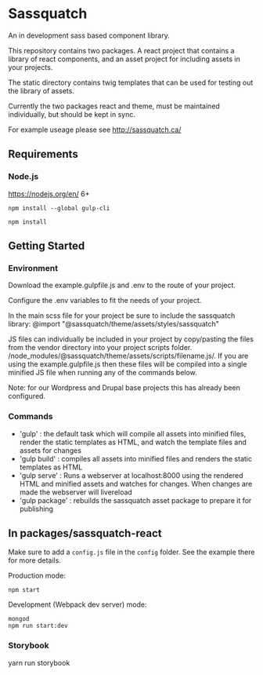 # Sassquatch

An in development sass based component library.

This repository contains two packages. A react project that contains a library of react components, and an asset project for including assets in your projects.

The static directory contains twig templates that can be used for testing out the library of assets.

Currently the two packages react and theme, must be maintained individually, but should be kept in sync.

For example useage please see http://sassquatch.ca/

## Requirements

### Node.js
https://nodejs.org/en/ 6+

```shell
npm install --global gulp-cli
```

```shell
npm install
```

## Getting Started

### Environment

Download the example.gulpfile.js and .env to the route of your project.

Configure the .env variables to fit the needs of your project.

In the main scss file for your project be sure to include the sassquatch library: @import "@sassquatch/theme/assets/styles/sassquatch"

JS files can individually be included in your project by copy/pasting the files from the vendor directory into your project scripts folder. /node_modules/@sassquatch/theme/assets/scripts/filename.js/. If you are using the example.gulpfile.js then these files will be compiled into a single minified JS file when running any of the commands below.

Note: for our Wordpress and Drupal base projects this has already been configured.

### Commands

- 'gulp' : the default task which will compile all assets into minified files, render the static templates as HTML, and watch the template files and assets for changes
- 'gulp build' : compiles all assets into minified files and renders the static templates as HTML
- 'gulp serve' : Runs a webserver at localhost:8000 using the rendered HTML and minified assets and watches for changes. When changes are made the webserver will livereload
- 'gulp package' : rebuilds the sassquatch asset package to prepare it for publishing

## In packages/sassquatch-react

Make sure to add a `config.js` file in the `config` folder. See the example there for more details.

Production mode:

```shell
npm start
```

Development (Webpack dev server) mode:

```shell
mongod
npm run start:dev
```

### Storybook

yarn run storybook



